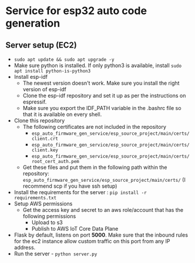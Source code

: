 # Service for esp32 auto code generation

## Server setup (EC2)
- `sudo apt update && sudo apt upgrade -y`
- Make sure python is installed. If only python3 is available, install `sudo apt install python-is-python3`
- Install esp-idf
    - The newest version doesn't work. Make sure you install the right version of esp-idf
    - Clone the esp-idf repository and set it up as per the instructions on espressif.
    - Make sure you export the IDF_PATH variable in the .bashrc file so that it is available on every shell.
- Clone this repository
    - The following certificates are not included in the repository
        - `esp_auto_firmware_gen_service/esp_source_project/main/certs/client.crt`
        - `esp_auto_firmware_gen_service/esp_source_project/main/certs/client.key`
        - `esp_auto_firmware_gen_service/esp_source_project/main/certs/root_cert_auth.pem`
    - Get these files and put them in the following path within the repository: `esp_auto_firmware_gen_service/esp_source_project/main/certs/` (I recommend scp if you have ssh setup)
- Install the requirements for the server : `pip install -r requirements.txt`
- Setup AWS permissions
    - Get the access key and secret to an aws role/account that has the following permissions
        - Upload to s3
        - Publish to AWS IoT Core Data Plane
- Flask by default, listens on port **5000**. Make sure that the inbound rules for the ec2 instance allow custom traffic on this port from any IP address.
- Run the server - `python server.py`